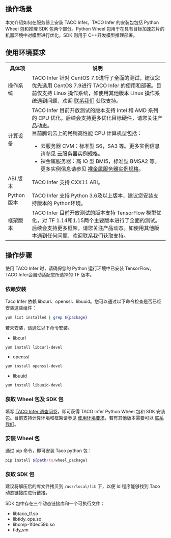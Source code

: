 ## 操作场景

本文介绍如何在服务器上安装 TACO Infer。TACO Infer 的安装包包括 Python Wheel 包和推理 SDK 包两个部分。Python Wheel 包用于在具有目标加速芯片的机器环境中对模型进行优化，SDK 则用于 C++开发模型推理部署。


## 使用环境要求[](id:requirements)

<table>
<tr>
<th>具体项</th>
<th>说明</th>
</tr>
<tr>
<td width="15%">操作系统</td>
<td>TACO Infer 针对 CentOS 7.9进行了全面的测试，建议您优先选用 CentOS 7.9进行 TACO Infer 的使用和部署。目前仅支持 Linux 操作系统，如使用其他版本 Linux 操作系统遇到问题，欢迎 <a href="https://cloud.tencent.com/document/product/1573/74094">联系我们</a> 获取支持。</td>
</tr>
<tr>
<td>计算设备</td>
<td>TACO Infer 目前开放测试的版本支持 Intel 和 AMD 系列的 CPU 优化，后续会支持更多优化目标硬件，请您关注产品动态。<br>
目前腾讯云上的畅销高性能 CPU 计算机型包括：
<ul style="margin-bottom:0px">
<li>云服务器 CVM：标准型 S6，SA3 等。更多实例信息请参见 <a href="https://cloud.tencent.com/document/product/213/11518">云服务器实例规格</a>。</li>
<li>裸金属服务器：高 IO 型 BMI5，标准型 BMSA2 等。更多实例信息请参见 <a href="https://cloud.tencent.com/document/product/386/63404">裸金属服务器实例规格</a>。</li>
</ul>
</td>
</tr>
<tr>
<td>ABI 版本</td>
<td>TACO Infer 支持 CXX11 ABI。</td>
</tr>
<tr>
<td>Python 版本</td>
<td>TACO Infer 支持 Python 3.6及以上版本，建议您安装支持版本的 Python环境。</td>
</tr>
<tr>
<td>框架版本</td>
<td>TACO Infer 目前开放测试的版本支持 TensorFlow 模型优化，对 TF 1.14和1.15两个主要版本进行了全面的测试。<br>后续会支持更多框架，请您关注产品动态。如使用其他版本遇到任何问题，欢迎联系我们获取支持。</td>
</tr>
</table>


## 操作步骤



<dx-alert infotype="notice" title="">
使用 TACO Infer 时，请确保您的 Python 运行环境中已安装 TensorFlow。TACO Infer会自动适配您所选择的 TF 版本。
</dx-alert>
 


### 依赖安装

Taco Infer 依赖 libcurl、openssl、libuuid。您可以通过以下命令检查是否已经安装这些组件：
```bash
yum list installed | grep ${package}
```
若未安装，请通过以下命令安装。
- libcurl
```bash
yum install libcurl-devel
```
- openssl
```bash
yum install openssl-devel
```
- libuuid
```bash
yum install libuuid-devel
```


### 获取 Wheel 包及 SDK 包[](id:getWheelSDK)
填写 [TACO Infer 调查问卷](https://wj.qq.com/s2/10076022/0280/)，即可获得 TACO Infer Python Wheel 包和 SDK 安装包。目前支持计算环境和框架请参见 [使用环境要求](#requirements)，若有其他版本需要可以 [联系我们](https://cloud.tencent.com/document/product/1573/74094)。


### 安装 Wheel 包
通过 pip 命令，即可安装 Taco python 包：
```bash
pip install ${path/to/wheel_package}
```

### 获取 SDK 包
 建议将解压后的库文件拷贝到 `/usr/local/lib` 下，以便 ld 程序能够找到 Taco 动态链接库进行链接。

SDK 包中存在三个动态链接库和一个可执行文件：
- libtaco_tf.so
- libtidy_ops.so
- libomp-1fdec59b.so
- tidy_vm
